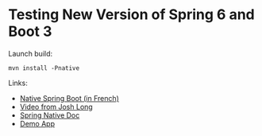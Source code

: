 # Testing New Version of Spring 6 and Boot 3

Launch build:

````
mvn install -Pnative 
````

Links:
* [Native Spring Boot (in French)](https://www.infoq.com/fr/articles/native-java-spring-boot/)
* [Video from Josh Long](https://www.youtube.com/watch?v=2Wnp6FdrTbI&t=533s)
* [Spring Native Doc](https://docs.spring.io/spring-native/docs/current/reference/htmlsingle/)
* [Demo App](https://github.com/snicoll/demo-aot-native)